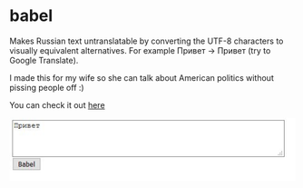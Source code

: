 # babel
Makes Russian text untranslatable by converting the UTF-8 characters to visually equivalent alternatives.  For example Привет -> Πpивeт (try to Google Translate).

I made this for my wife so she can talk about American politics without pissing people off :)

You can check it out [here](https://babel-226202.uc.r.appspot.com/)

![capture](image.JPG)
